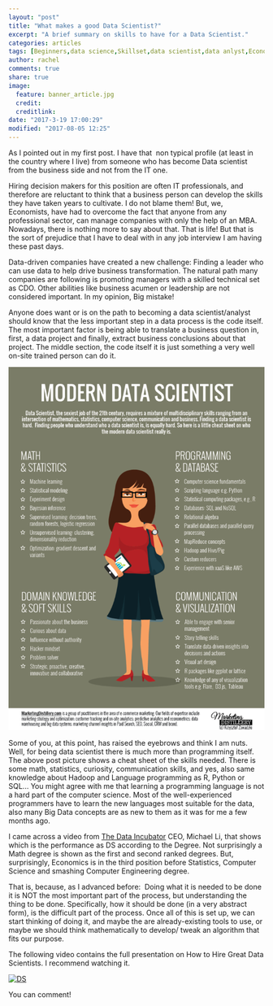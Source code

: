 ```yaml
---
layout: "post"
title: "What makes a good Data Scientist?"
excerpt: "A brief summary on skills to have for a Data Scientist."
categories: articles
tags: [Beginners,data science,Skillset,data scientist,data anlyst,Economist,Modern Data Scientist]
author: rachel
comments: true
share: true
image:
  feature: banner_article.jpg
  credit:
  creditlink:
date: "2017-3-19 17:00:29"
modified: "2017-08-05 12:25"
---
```


As I pointed out in my first post. I have that  non typical profile (at least in the country where I live) from someone who has become Data scientist from the business side and not from the IT one.

Hiring decision makers for this position are often IT professionals, and therefore are reluctant to think that a business person can develop the skills they have taken years to cultivate. I do not blame them! But, we, Economists, have had to overcome the fact that anyone from any professional sector, can manage companies with only the help of an MBA.  Nowadays, there is nothing more to say about that. That is life! But that is the sort of prejudice that I have to deal with in any job interview I am having these past days.

Data-driven companies have created a new challenge: Finding a leader who can use data to help drive business transformation. The natural path many companies are following is promoting managers with a skilled technical set as CDO. Other abilities like business acumen or leadership are not considered important. In my opinion, Big mistake!

Anyone does want or is on the path to becoming a data scientist/analyst should know that the less important step in a data process is the code itself. The most important factor is being able to translate a business question in, first, a data project and finally, extract business conclusions about that project. The middle section, the code itself it is just something a very well on-site trained person can do it.

![Modern Data Scientist](images/posts/modern-data-scientist.png)

Some of you, at this point, has raised the eyebrows and think I am nuts. Well, for being data scientist there is much more than programming itself.  The above post picture shows a cheat sheet of the skills needed. There is some math, statistics, curiosity, communication skills, and yes, also same knowledge about Hadoop and Language programming as R, Python or SQL... You might agree with me that learning a programming language is not a hard part of the computer science. Most of the well-experienced programmers have to learn the new languages most suitable for the data, also many Big Data concepts are as new to them as it was for me a few months ago.

I came across a video from [The Data Incubator][edf4d13d] CEO, Michael Li, that shows which is the performance as DS according to the Degree. Not surprisingly a Math degree is shown as the first and second ranked degrees. But, surprisingly, Economics is in the third position before Statistics, Computer Science and smashing Computer Engineering degree.

  [edf4d13d]: https://www.thedataincubator.com/ "The Data Incubator"

That is, because, as I advanced before:  Doing what it is needed to be done it is NOT the most important part of the process, but understanding the thing to be done. Specifically, how it should be done (in a very abstract form), is the difficult part of the process. Once all of this is set up, we can start thinking of doing it, and maybe the are already-existing tools to use, or maybe we should think mathematically to develop/ tweak an algorithm that fits our purpose.

The following video contains the full presentation on How to Hire Great Data Scientists. I recommend watching it.

[![DS](http://img.youtube.com/vi/D_sUwvHuweU/0.jpg)](http://www.youtube.com/watch?v=D_sUwvHuweU "How to Hire a DS")

You can comment!
